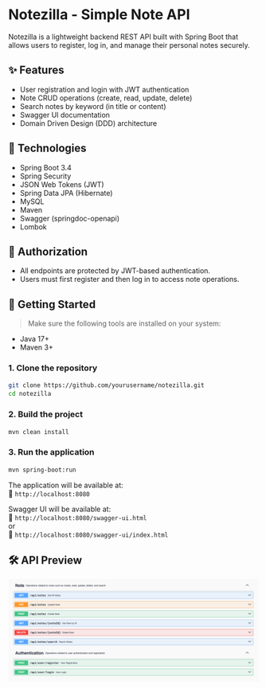 # Notezilla - Simple Note API

Notezilla is a lightweight backend REST API built with Spring Boot that allows users to register, log in, and manage their personal notes securely.

## ✨ Features

- User registration and login with JWT authentication
- Note CRUD operations (create, read, update, delete)
- Search notes by keyword (in title or content)
- Swagger UI documentation
- Domain Driven Design (DDD) architecture

## 🔧 Technologies

- Spring Boot 3.4
- Spring Security
- JSON Web Tokens (JWT)
- Spring Data JPA (Hibernate)
- MySQL
- Maven
- Swagger (springdoc-openapi)
- Lombok

## 🔐 Authorization

- All endpoints are protected by JWT-based authentication.
- Users must first register and then log in to access note operations.


## 🚀 Getting Started

> Make sure the following tools are installed on your system:

- Java 17+
- Maven 3+

### 1. Clone the repository

```bash
git clone https://github.com/yourusername/notezilla.git
cd notezilla
```

### 2. Build the project

```bash
mvn clean install
```

### 3. Run the application

```bash
mvn spring-boot:run
```

The application will be available at:  
📌 `http://localhost:8080`

Swagger UI will be available at:  
📌 `http://localhost:8080/swagger-ui.html`  
or  
📌 `http://localhost:8080/swagger-ui/index.html`

## 🛠 API Preview

![swagger-ui](src/main/resources/static/swagger-ui.png)